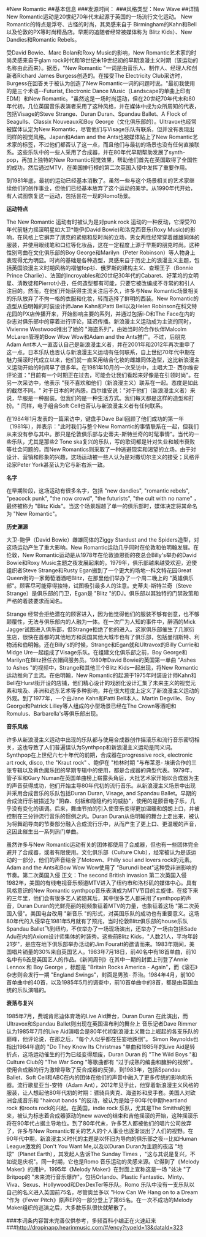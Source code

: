 #New Romantic
##基本信息
###发源时间：
###风格类型：New Wave
##详情
New Romantic运动是20世纪70年代末起源于英国的一场流行文化运动。 New Romantic的特点是浮夸、古怪的时尚，其灵感来自于
Birmingham的Kahn和Bell以及伦敦的PX等时尚精品店。早期的追随者经常被媒体称为 Blitz Kids）、New
Dandies和Romantic Rebels。



受David Bowie、Marc Bolan和Roxy Music的影响，New Romantic艺术家的时尚灵感来自于glam
rock时代和18世纪末19世纪初的早期浪漫主义时期（该运动的名称由此而来）。据悉，"New Romantic
"一词是由音乐人、制作人、经理人和创新者Richard James Burgess创造的。在接受The Electricity
Club采访时，Burgess在回答关于被认为创造了New Romantic一词的问题时说。"最初我使用的是三个术语--Futurist,
Electronic Dance Music（Landscape的单曲上印有EDM）和New
Romantic。"虽然这是一场时尚运动，但在20世纪70年代末和80年代初，几位英国音乐表演者采用了这种风格，并在媒体中成为众所周知的代表，包括Visage的Steve
Strange、Duran Duran、Spandau Ballet、A Flock of Seagulls、Classix Nouveaux和Boy
George（文化俱乐部的）。Ultravox也经常被媒体认定为New
Romantic，尽管他们与Visage乐队有联系，但并没有表现出同样的视觉风格。Japan和Adam and the Ants也被媒体贴上了New
Romantic艺术家的标签，不过他们都否认了这一点，而且他们与最初的场景也没有任何直接联系。这些乐队中的一些人采用了合成器，并在80年代早期帮助发展了synth-
pop，再加上独特的New Romantic视觉效果，帮助他们首先在英国取得了全国性的成功，然后通过MTV，在美国排行榜的第二次英国入侵中发挥了重要作用。



到1981年底，最初的运动已经基本消散了。虽然一些与这个场景相关的艺术家继续他们的创作事业，但他们已经基本放弃了这个运动的美学。从1990年代开始，有人试图恢复这一运动，包括昙花一现的Romo场景。



**运动特点**

The New Romantic 运动有时被认为是对punk rock 运动的一种反动，它深受70年代前魅力摇滚明星如大卫*鲍伊(David
Bowie)和洛克西音乐(Roxy
Music)的影响，在风格上它摒弃了朋克的紧缩和反时尚的立场，男女两性经常穿着雌雄同体的服装，并使用眼线笔和口红等化妆品，这在一定程度上源于早期的朋克时尚。这种性别弯曲在文化俱乐部的Boy
George和Marilyn（Peter
Robinson）等人物身上表现得尤为明显。时尚的基础是各种造型，灵感来自于历史上的浪漫主义主题，包括英国浪漫主义时期风格的褶皱fop衫、俄罗斯的建构主义、查理王子（Bonnie
Prince
Charlie）、法国的Incroyables和20世纪30年代的Cabaret、好莱坞的女明星、清教徒和Pierrot小丑，任何造型都有可能，只要它被改编成不寻常的和引人注目的。然而，在他们开始获得主流关注后不久，许多与New
Romantic场景相关的乐队放弃了不拘一格的衣服和化妆，转而选择了鲜明的西装。New Romantic的造型从伯明翰的时装设计师Jane
Kahn和Patti Bell以及Helen Robinson在科文特花园的PX店传播开来，开始影响主要的系列，并通过包括i-D和The
Face在内的杂志对俱乐部中的穿着进行评论，延迟传播。新浪漫主义运动成为主流的同时，Vivienne Westwood推出了她的
"海盗系列"，由她当时的合作伙伴Malcolm McLaren管理的Bow Wow Wow和Adam and the Ants推广。不过，后朋克Adam
Ant本人一直否认自己是新浪漫主义者，并在2001年和2012年再次重申了这一点。日本乐队也否认与新浪漫主义运动有任何联系，自上世纪70年代中期在魅力摇滚时代成立以来，他们就一直采用结合化妆的雌雄同体造型，这比新浪漫主义运动开始的时间早了很多年。在1981年10月的一次采访中，主唱大卫-
西尔维安评论道："目前有一个时期正在过去，可能会让我们看起来好像是在引领时尚"。在另一次采访中，他表示
"我不喜欢和他们（新浪漫主义）联系在一起。态度是如此的截然不同。"
对于日本的时尚感，西尔维安说："对于他们（新浪漫主义者）来说，华服是一种服装。但我们的是一种生活方式。我们每天都是这样的造型和打扮。"
同样，电子组合Soft Cell也否认与新浪漫主义者有任何联系。



在1984年1月发表的一篇采访中，键盘手Dave Ball回顾了他们成功的第一年（1981年），并表示："此时我们与整个New
Romantic的事情联系在一起，但我们从来没有参与其中。那只是伦敦俱乐部与史蒂夫-斯特兰奇的时髦事情"。当代的一些乐队，尤其是那些2 Tone
ska复兴的乐队，写的歌词都是针对失业和城市衰败等社会问题的，而New
Romantics则采取了一种逃避现实和渴望的立场。由于对设计、营销和形象的兴趣，这场运动被一些人认为是对撒切尔主义的接受；风格评论家Peter
York甚至认为它与新右派一致。



**名字**

在早期阶段，这场运动有很多名字，包括 "new dandies", "romantic rebels", "peacock punk", "the now
crowd", "the futurists", "the cult with no name" ，最终被称为 "Blitz
Kids"。当这个场景超越了单一的俱乐部时，媒体决定将其命名为 "New Romantic"。



**历史渊源**

大卫-鲍伊（David Bowie）雌雄同体的Ziggy Stardust and the Spiders造型，对这场运动产生了重大影响。New
Romantic运动几乎同时在伦敦和伯明翰发展。在伦敦，New Romantic运动是从1978年在伦敦迪恩街的夜总会Billy's举办的David
Bowie和Roxy Music主题之夜发展起来的。1979年，俱乐部越来越受欢迎，迫使组织者Steve Strange和Rusty
Egan搬到了一个更大的场地--科文特花园Great Queen街的一家葡萄酒酒吧Blitz，在那里他们举办了一个周二晚上的
"英雄俱乐部"。顾客尽可能穿得独特，试图吸引最多人的注意。史蒂夫-斯特兰奇（Steve Strange）是俱乐部的门卫，Egan是 "Blitz
"的DJ。俱乐部以其独特的门禁政策和严格的着装要求而闻名。



Strange 经常会拒绝潜在的顾客进入，因为他觉得他们的服装不够有创意，也不够颠覆性，无法与俱乐部内的人融为一体。在一次广为人知的事件中，醉酒的Mick
Jagger试图进入俱乐部，但Strange拒绝了他的进入。这家俱乐部催生了几家衍生店，很快在首都的其他地方和英国其他大城市也有了俱乐部，包括曼彻斯特、利物浦和伯明翰。还在Billy's的时候，Strange和Egan就和Ultravox的Billy
Currie和Midge Ure一起组成了Visage乐队。在组建文化俱乐部之前，Boy
George和Marilyn在Blitz担任衣帽间服务员。1980年David Bowie的英国第一单曲 "Ashes to Ashes
"的视频中，Strange和其他三个Blitz Kids一起出现，将New Romantic运动推向了主流。在伯明翰，New
Romantic的起源于1975年时装设计师Kahn和Bell在Hurst街开设的店铺，他们精心设计的戏剧化设计汇集了未来主义的视觉元素和埃及、非洲和远东艺术等多种影响，并在很大程度上定义了新浪漫主义运动的外观。到了1977年，一个由Jane
Kahn和Patti Bell本人、Martin Degville、Boy George和Patrick Lilley等人组成的小型场景已经在The
Crown等酒吧和Romulus、Barbarella's等俱乐部出现。



**音乐风格**

许多从新浪漫主义运动中出现的乐队都与使用合成器创作摇滚乐和流行音乐密切相关，这也导致了人们普遍误认为Synthpop和新浪漫主义运动是同义词。Synthpop在上世纪六七十年代的前期，合成器在progressive
rock, electronic art rock, disco, the "Kraut rock" 、鲍伊在 "柏林时期 "与布莱恩-
埃诺合作的三张专辑以及黄色魔乐团的早期专辑中的使用，都是合成器的典型代表。1979年，管子军和Gary
Numan在英国单曲榜上崭露头角后，大批艺术家开始以合成器为主的声音获得成功，他们开始主导80年代初的流行音乐。从新浪漫主义场景中出现并采用合成音乐的乐队包括Duran
Duran, Visage, and Spandau Ballet。早期的合成流行乐被描述为
"阴森、刻板和隐隐约约的威胁"，使用的是颤音电子乐，几乎没有变化的语调。后来，舞曲节拍的引入使音乐变得更加温暖和朗朗上口，并被控制在三分钟流行音乐的惯例之内。Duran
Duran从伯明翰的舞台上走出来，被认为将舞蹈导向的节奏部分融入合成流行乐中，从而产生了更上口、更温暖的声音，这因此催生出一系列热门单曲。



虽然许多与New Romantic运动有关的团体都使用了合成器，但也有一些团体完全避开了合成器，或者有限使用。文化俱乐部（Culture
Club），经常被认为是该运动的一部分，他们的声音结合了Motown、Philly soul and lovers rock的元素。Adam and the
Ants和Bow Wow Wow使用了 "Burundi beat"这种受非洲影响的节奏。第二次英国入侵 正文：The second British
invasion 第二次英国入侵 1982年，美国的有线电视音乐频道MTV进入了纽约市和洛杉矶的媒体中心。具有风格意识的New Romantic
synthpop音乐表演成为MTV节目的主旋律。在接下来的三年里，他们会有很多艺人紧随其后，其中很多艺人都采用了synthpop的声音，Duran
Duran的光鲜亮丽的视频象征着MTV的力量，也象征着这场 "第二次英国入侵"。美国电台改用 "新音乐
"的形式，对英国乐队的成功也有重要意义。这场80年代的入侵早在1981年5月就有了预兆，当时伦敦Blitz俱乐部的house乐队Spandau
Ballet飞到纽约，不仅举办了一场现场演出，还举办了一场由包括Sade Adu在内的Axiom设计师集体的时装秀。这些前Blitz
Kids，"人数21人，平均年龄21岁"，是应在地下俱乐部举办活动的Jim
Fouratt的邀请而来。1983年期间，美国唱片销量的30%来自英国艺人。1983年7月18日，前40名中有18首单曲，前10名中有6首是英国艺人的作品。《新闻周刊》在其中一期的封面上刊登了Annie
Lennox 和 Boy George ，标题是 "Britain Rocks America - Again"，而《滚石》杂志则会发行一期
"England Swings"，封面是男孩-
乔治。1984年4月，前100首单曲中的40首，以及1985年5月的调查中，前10首单曲中的8首，都是由英国血统的乐队演唱的。



**衰落与复兴**

1985年7月，费城肯尼迪体育场的Live Aid舞台，Duran Duran 在此演出，而Ultravox和Spandau
Ballet则出现在英国温布利的舞台上 音乐记者Dave Rimmer认为1985年7月的Live
Aid演唱会是80年代初新浪漫主义舞台上崛起的各支乐队的巅峰，他评论说，在那之后，"每个人似乎都在狂妄地跌倒"。 Simon
Reynolds也指出1984年底的 "Do They Know Its Christmas "单曲和1985年的Live
Aid是转折点，这场运动催生的行为已经变得颓废，Duran Duran 的 "The Wild Boys "和Culture Club的 "The War
Song "等歌曲都有 "过于成熟的编曲和臃肿的视频"。使用合成器的行为激增导致了反合成器的反弹，到1983年，包括Spandau Ballet、Soft
Cell和ABC在内的团体在他们的声音中融入了更多传统的影响和乐器。流行歌星亚当-安特（Adam
Ant），2012年见于此，他穿着新浪漫主义风格的服装，让人想起他80年代初的时期：骠骑兵夹克、海盗衫和皮手套。美国人对欧洲合成音乐和 "haircut
bands "的反动，被认为是始于80年代中期heartland rock 和roots rock的兴起。在英国，indie rock 乐队，尤其是The
Smiths的到来，被认为标志着合成器驱动的new
wave的结束和吉他摇滚的开始，这种摇滚乐将在90年代占据主导地位。到了80年代末，许多艺人都被他们的唱片公司放弃了，许多与New
Romantic有关的艺人的个人事业也逐渐淡出了人们的视野。在90年代中期，新浪漫主义时代的主题是以怀旧为导向的俱乐部之夜--比如Human
League激发的 Don't You Want Me,以及以Duran Duran为主题的夜店 "地球"（Planet Earth），其发起人告诉The
Sunday Times ，"这与其说是复兴，不如说是庆祝"。同一时期，它也是Romo 音乐运动的灵感来源。它得到了《Melody
Maker》的拥护，1995年《Melody Maker》在封面上宣称这是一场 "处决 "了Britpop的
"未来流行音乐爆炸"，包括Orlando、Plastic
Fantastic、Minty、Viva、Sexus、Hollywood和DexDexTer等乐队。Romo
乐队中没有一支乐队以自己的名义进入英国前75名，尽管奥兰多以 "How Can We Hang on to a Dream "作为《Fever
Pitch》原声EP的一部分登上了第65名。在一次不成功的Melody Maker组织的巡演之后，大多数乐队很快就解散了。

###本词条内容暂未完善仅供参考，多频百科小编正在火速赶来
###http://dropinapp.hearinmusic.com/#/ency?typeId=13&dataId=323
